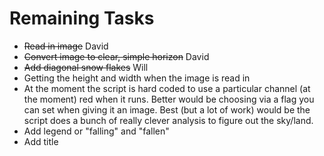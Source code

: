 Remaining Tasks
===========

* ~~Read in image~~ David
* ~~Convert image to clear, simple horizon~~ David
* ~~Add diagonal snow flakes~~ Will
* Getting the height and width when the image is read in
* At the moment the script is hard coded to use a particular channel (at the moment) red when it runs. Better would be choosing via a flag you can set when giving it an image. Best (but a lot of work) would be the script does a bunch of really clever analysis to figure out the sky/land.
* Add legend or "falling" and "fallen"
* Add title
